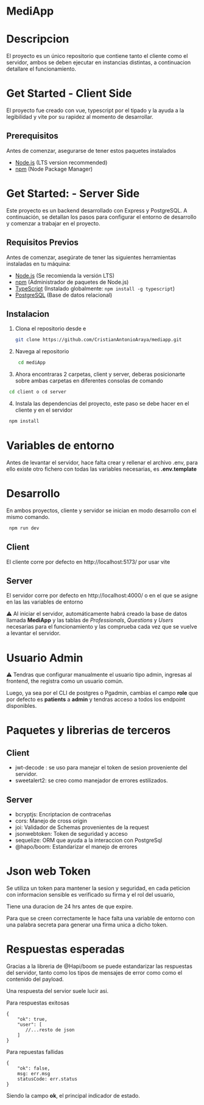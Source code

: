 # MediApp

# Descripcion

El proyecto es un único repositorio que contiene tanto el cliente como el servidor, ambos se deben ejecutar en instancias distintas, a continuacion detallare el funcionamiento.

# Get Started - Client Side

El proyecto fue creado con vue, typescript por el tipado y la ayuda a la legibilidad y vite por su rapidez al momento de desarrollar.

## Prerequisitos

Antes de comenzar, asegurarse de tener estos paquetes instalados

-   [Node.js](https://nodejs.org/) (LTS version recommended)
-   [npm](https://www.npmjs.com/) (Node Package Manager)

# Get Started: - Server Side

Este proyecto es un backend desarrollado con Express y PostgreSQL. A continuación, se detallan los pasos para configurar el entorno de desarrollo y comenzar a trabajar en el proyecto.

## Requisitos Previos

Antes de comenzar, asegúrate de tener las siguientes herramientas instaladas en tu máquina:

-   [Node.js](https://nodejs.org/) (Se recomienda la versión LTS)
-   [npm](https://www.npmjs.com/) (Administrador de paquetes de Node.js)
-   [TypeScript](https://www.typescriptlang.org/) (Instalado globalmente: `npm install -g typescript`)
-   [PostgreSQL](https://www.postgresql.org/) (Base de datos relacional)

## Instalacion

1. Clona el repositorio desde e

    ```bash
    git clone https://github.com/CristianAntonioAraya/mediapp.git
    ```

2. Navega al repositorio
    ```bash
     cd mediApp
    ```
3. Ahora encontraras 2 carpetas, client y server, deberas posicionarte sobre ambas carpetas en diferentes consolas de comando

```bash
 cd client o cd server
```

4. Instala las dependencias del proyecto, este paso se debe hacer en el cliente y en el servidor

```bash
 npm install
```

# Variables de entorno

Antes de levantar el servidor, hace falta crear y rellenar el archivo .env, para ello existe otro fichero con todas las variables necesarias, es **.env.template**

# Desarrollo

En ambos proyectos, cliente y servidor se inician en modo desarrollo con el mismo comando.

```bash
 npm run dev
```

## Client

El cliente corre por defecto en http://localhost:5173/ por usar vite

## Server

El servidor corre por defecto en http://localhost:4000/ o en el que se asigne en las las variables de entorno

⚠️ Al iniciar el servidor, automáticamente habrá creado la base de datos llamada **MediApp** y las tablas de _Professionals_, _Questions_ y _Users_ necesarias para el funcionamiento y las comprueba cada vez que se vuelve a levantar el servidor.

# Usuario Admin

⚠️ Tendras que configurar manualmente el usuario tipo admin, ingresas al frontend, the registra como un usuario común.

Luego, ya sea por el CLI de postgres o Pgadmin, cambias el campo **role** que por defecto es **patients** a **admin** y tendras acceso a todos los endpoint disponibles.

# Paquetes y librerias de terceros

## Client

-   jwt-decode : se uso para manejar el token de sesion proveniente del servidor.
-   sweetalert2: se creo como manejador de errores estilizados.

## Server

-   bcryptjs: Encriptacion de contraceñas
-   cors: Manejo de cross origin
-   joi: Validador de Schemas provenientes de la request
-   jsonwebtoken: Token de seguridad y acceso
-   sequelize: ORM que ayuda a la interaccion con PostgreSql
-   @hapo/boom: Estandarizar el manejo de errores

# Json web Token

Se utiliza un token para mantener la sesion y seguridad, en cada peticion con informacion sensible es verificado su firma y el rol del usuario,

Tiene una duracion de 24 hrs antes de que expire.

Para que se creen correctamente le hace falta una variable de entorno con una palabra secreta para generar una firma unica a dicho token.

# Respuestas esperadas

Gracias a la libreria de @Hapi/boom se puede estandarizar las respuestas del servidor, tanto como los tipos de mensajes de error como como el contenido del payload.

Una respuesta del servior suele lucir asi.

Para respuestas exitosas

```
{
    "ok": true,
    "user": [
       //...resto de json
    ]
}
```

Para repuestas fallidas

```
{
    "ok": false,
    msg: err.msg
    statusCode: err.status
}
```

Siendo la campo **ok**, el principal indicador de estado.
